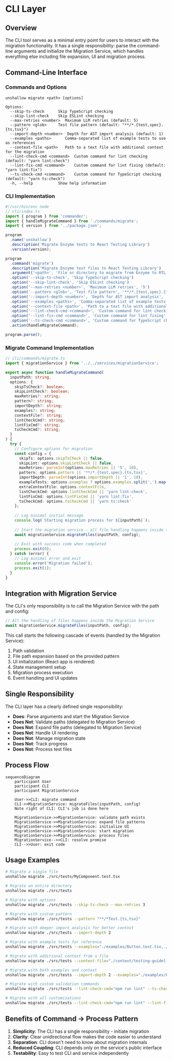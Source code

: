 # CLI Layer

## Overview

The CLI tool serves as a minimal entry point for users to interact with the migration functionality. It has a single responsibility: parse the command-line arguments and initialize the Migration Service, which handles everything else including file expansion, UI and migration process.

## Command-Line Interface

### Commands and Options

```
unshallow migrate <path> [options]

Options:
  --skip-ts-check      Skip TypeScript checking
  --skip-lint-check    Skip ESLint checking
  --max-retries <number>  Maximum LLM retries (default: 5)
  --pattern <glob>     Test file pattern (default: "**/*.{test,spec}.{ts,tsx}")
  --import-depth <number>  Depth for AST import analysis (default: 1)
  --examples <paths>      Comma-separated list of example tests to use as references
  --context-file <path>   Path to a text file with additional context for the migration
  --lint-check-cmd <command>  Custom command for lint checking (default: "yarn lint:check")
  --lint-fix-cmd <command>    Custom command for lint fixing (default: "yarn lint:fix")
  --ts-check-cmd <command>    Custom command for TypeScript checking (default: "yarn ts:check")
  -h, --help           Show help information
```

### CLI Implementation

```typescript
#!/usr/bin/env node
// cli/index.ts
import { program } from 'commander';
import { handleMigrateCommand } from './commands/migrate';
import { version } from '../package.json';

program
  .name('unshallow')
  .description('Migrate Enzyme tests to React Testing Library')
  .version(version);

program
  .command('migrate')
  .description('Migrate Enzyme test files to React Testing Library')
  .argument('<path>', 'File or directory to migrate from Enzyme to RTL')
  .option('--skip-ts-check', 'Skip TypeScript checking')
  .option('--skip-lint-check', 'Skip ESLint checking')
  .option('--max-retries <number>', 'Maximum LLM retries', '5')
  .option('--pattern <glob>', 'Test file pattern', '**/*.{test,spec}.{ts,tsx}')
  .option('--import-depth <number>', 'Depth for AST import analysis', '1')
  .option('--examples <paths>', 'Comma-separated list of example tests to use as references')
  .option('--context-file <path>', 'Path to a text file with additional context for the migration')
  .option('--lint-check-cmd <command>', 'Custom command for lint checking', 'yarn lint:check')
  .option('--lint-fix-cmd <command>', 'Custom command for lint fixing', 'yarn lint:fix')
  .option('--ts-check-cmd <command>', 'Custom command for TypeScript checking', 'yarn ts:check')
  .action(handleMigrateCommand);

program.parse();
```

### Migrate Command Implementation

```typescript
// cli/commands/migrate.ts
import { migrationService } from '../../services/migrationService';

export async function handleMigrateCommand(
  inputPath: string, 
  options: {
    skipTsCheck?: boolean;
    skipLintCheck?: boolean;
    maxRetries?: string;
    pattern?: string;
    importDepth?: string;
    examples?: string;
    contextFile?: string;
    lintCheckCmd?: string;
    lintFixCmd?: string;
    tsCheckCmd?: string;
  }
) {
  try {
    // Configure options for migration
    const config = {
      skipTs: options.skipTsCheck || false,
      skipLint: options.skipLintCheck || false,
      maxRetries: parseInt(options.maxRetries || '5', 10),
      pattern: options.pattern || '**/*.{test,spec}.{ts,tsx}',
      importDepth: parseInt(options.importDepth || '1', 10),
      exampleTests: options.examples ? options.examples.split(',').map(path => path.trim()) : undefined,
      extraContextFile: options.contextFile,
      lintCheckCmd: options.lintCheckCmd || 'yarn lint:check',
      lintFixCmd: options.lintFixCmd || 'yarn lint:fix',
      tsCheckCmd: options.tsCheckCmd || 'yarn ts:check'
    };
    
    // Log minimal initial message
    console.log(`Starting migration process for ${inputPath}`);
    
    // Start the migration service - all file handling happens inside the service
    await migrationService.migrateFiles(inputPath, config);
    
    // Exit with success code when completed
    process.exit(0);
  } catch (error) {
    // Log minimal error and exit
    console.error('Migration failed');
    process.exit(1);
  }
}
```

## Integration with Migration Service

The CLI's only responsibility is to call the Migration Service with the path and config:

```typescript
// All the handling of files happens inside the Migration Service
await migrationService.migrateFiles(inputPath, config);
```

This call starts the following cascade of events (handled by the Migration Service):
1. Path validation
2. File path expansion based on the provided pattern
3. UI initialization (React app is rendered)
4. State management setup
5. Migration process execution
6. Event handling and UI updates

## Single Responsibility

The CLI layer has a clearly defined single responsibility:
- **Does**: Parse arguments and start the Migration Service
- **Does Not**: Validate paths (delegated to Migration Service)
- **Does Not**: Expand file paths (delegated to Migration Service)
- **Does Not**: Handle UI rendering
- **Does Not**: Manage migration state
- **Does Not**: Track progress
- **Does Not**: Process test files

## Process Flow

```mermaid
sequenceDiagram
    participant User
    participant CLI
    participant MigrationService
    
    User->>CLI: migrate command
    CLI->>MigrationService: migrateFiles(inputPath, config)
    Note right of CLI: CLI's job is done here
    
    MigrationService->>MigrationService: validate path exists
    MigrationService->>MigrationService: expand file patterns
    MigrationService->>MigrationService: initialize UI
    MigrationService->>MigrationService: start migration
    MigrationService->>MigrationService: process files
    MigrationService-->>CLI: resolve promise
    CLI-->>User: exit code
```

## Usage Examples

```bash
# Migrate a single file
unshallow migrate ./src/tests/MyComponent.test.tsx

# Migrate an entire directory
unshallow migrate ./src/tests

# Migrate with options
unshallow migrate ./src/tests --skip-ts-check --max-retries 3

# Migrate with custom pattern
unshallow migrate ./src/tests --pattern "**/*Test.{ts,tsx}"

# Migrate with deeper import analysis for better context
unshallow migrate ./src/tests --import-depth 2

# Migrate with example tests for reference
unshallow migrate ./src/tests --examples="./examples/Button.test.tsx,./examples/Dropdown.test.tsx"

# Migrate with additional context from a file
unshallow migrate ./src/tests --context-file="./context/testing-guidelines.txt"

# Migrate with both examples and context
unshallow migrate ./src/tests --import-depth 2 --examples="./examples/Form.test.tsx" --context-file="./context/guidelines.txt"

# Migrate with custom validation commands
unshallow migrate ./src/tests --lint-check-cmd="npm run lint" --ts-check-cmd="npm run typecheck"

# Migrate with all customizations
unshallow migrate ./src/tests --lint-check-cmd="npm run lint" --lint-fix-cmd="npm run lint:fix" --ts-check-cmd="npm run typecheck" --import-depth 2
```

## Benefits of Command → Process Pattern

1. **Simplicity**: The CLI has a single responsibility - initiate migration
2. **Clarity**: Clear unidirectional flow makes the code easier to understand
3. **Separation**: CLI doesn't need to know about migration internals
4. **Reduced Coupling**: CLI depends only on the service's public interface
5. **Testability**: Easy to test CLI and service independently
